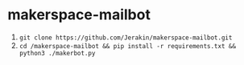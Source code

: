# makerspace-mailbot

1. `git clone https://github.com/Jerakin/makerspace-mailbot.git`
2. `cd /makerspace-mailbot && pip install -r requirements.txt && python3 ./makerbot.py`
